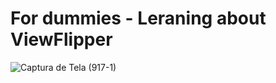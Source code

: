 # For dummies - Leraning about ViewFlipper

![Captura de Tela (917-1)](https://user-images.githubusercontent.com/72364037/219759195-39d9c6ee-251f-4c5d-b422-5b4a1306eb01.png)

